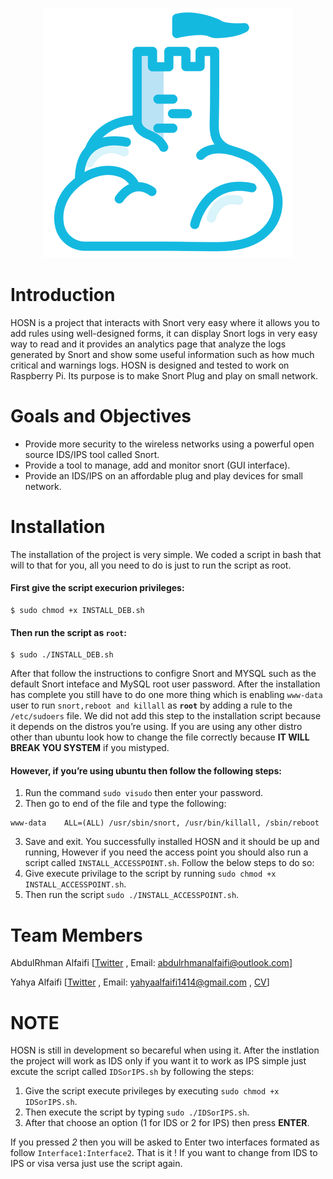 <p align="center"> 
  <img src="screenshots/logoTab.png">
</p>

# Introduction
HOSN is a project that interacts with Snort very easy where it allows you to add rules using well-designed forms, it can display Snort logs in very easy way to read and it provides an analytics page that analyze the logs generated by Snort and show some useful information such as how much critical and warnings logs. HOSN is designed and tested to work on Raspberry Pi. Its purpose is to make Snort Plug and play on small network.
# Goals and Objectives
*	Provide more security to the wireless networks using a powerful open source IDS/IPS tool called Snort.
*	Provide a tool to manage, add and monitor snort (GUI interface).
*	Provide an IDS/IPS on an affordable plug and play devices for small network.
# Installation
The installation of the project is very simple. We coded a script in bash that will to that for you, all you need to do is just to run the script as root. 
#### First give the script execurion privileges:
```
$ sudo chmod +x INSTALL_DEB.sh
```
#### Then run the script as **`root`**:
```
$ sudo ./INSTALL_DEB.sh
```
After that follow the instructions to configre Snort and MYSQL such as the default Snort inteface and MySQL root user password.
After the installation has complete you still have to do one more thing which is enabling `www-data` user to run `snort,reboot and killall` as **`root`** by adding a rule to the `/etc/sudoers` file. We did not add this step to the installation script because it depends on the distros you’re using. If you are using any other distro other than ubuntu look how to change the file correctly because **IT WILL BREAK YOU SYSTEM** if you mistyped.

#### However, if you’re using ubuntu then follow the following steps:
1.  Run the command `sudo visudo` then enter your password.
2.  Then go to end of the file and type the following:
```
www-data	ALL=(ALL) /usr/sbin/snort, /usr/bin/killall, /sbin/reboot
```
3.  Save and exit.
You successfully installed HOSN and it should be up and running, However if you need the access point you should also run a script called `INSTALL_ACCESSPOINT.sh`. Follow the below steps to do so:
1.  Give execute privilage to the script by running `sudo chmod +x INSTALL_ACCESSPOINT.sh`.
2.  Then run the script `sudo ./INSTALL_ACCESSPOINT.sh`.
# Team Members
AbdulRhman Alfaifi
[[Twitter][1] , Email: abdulrhmanalfaifi@outlook.com]

Yahya Alfaifi
[[Twitter][2] , Email: yahyaalfaifi1414@gmail.com , [CV][3]]

# NOTE
HOSN is still in development so becareful when using it. After the instlation the project will work as IDS only if you want it to work as IPS simple just excute the script called `IDSorIPS.sh` by following the steps:
1.  Give the script execute privileges by executing `sudo chmod +x IDSorIPS.sh`.
2.  Then execute the script by typing `sudo ./IDSorIPS.sh`.
3.  After that choose an option (1 for IDS or 2 for IPS) then press **ENTER**.

If you pressed *2* then you will be asked to Enter two interfaces formated as follow `Interface1:Interface2`.
That is it ! If you want to change from IDS to IPS or visa versa just use the script again. 

[1]:https://twitter.com/A__ALFAIFI
[2]:https://twitter.com/IyahyaC
[3]:http://yahyaalfaifi.com/
